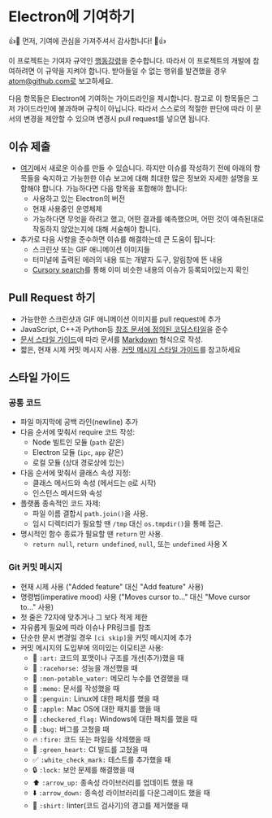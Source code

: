 # Electron에 기여하기

:+1::tada: 먼저, 기여에 관심을 가져주셔서 감사합니다! :tada::+1:

이 프로젝트는 기여자 규약인 [행동강령](CODE_OF_CONDUCT.md)을 준수합니다. 따라서 이
프로젝트의 개발에 참여하려면 이 규약을 지켜야 합니다. 받아들일 수 없는 행위를 발견했을
경우 atom@github.com로 보고하세요.

다음 항목들은 Electron에 기여하는 가이드라인을 제시합니다.
참고로 이 항목들은 그저 가이드라인에 불과하며 규칙이 아닙니다. 따라서 스스로의 적절한
판단에 따라 이 문서의 변경을 제안할 수 있으며 변경시 pull request를 넣으면 됩니다.

## 이슈 제출

* [여기](https://github.com/electron/electron/issues/new)에서 새로운 이슈를 만들 수
있습니다. 하지만 이슈를 작성하기 전에 아래의 항목들을 숙지하고 가능한한 이슈 보고에
대해 최대한 많은 정보와 자세한 설명을 포함해야 합니다. 가능하다면 다음 항목을 포함해야
합니다:
  * 사용하고 있는 Electron의 버전
  * 현재 사용중인 운영체제
  * 가능하다면 무엇을 하려고 했고, 어떤 결과를 예측했으며, 어떤 것이 예측된대로
  작동하지 않았는지에 대해 서술해야 합니다.
* 추가로 다음 사항을 준수하면 이슈를 해결하는데 큰 도움이 됩니다:
  * 스크린샷 또는 GIF 애니메이션 이미지들
  * 터미널에 출력된 에러의 내용 또는 개발자 도구, 알림창에 뜬 내용
  * [Cursory search](https://github.com/electron/electron/issues?utf8=✓&q=is%3Aissue+)를
  통해 이미 비슷한 내용의 이슈가 등록되어있는지 확인

## Pull Request 하기

* 가능한한 스크린샷과 GIF 애니메이션 이미지를 pull request에 추가
* JavaScript, C++과 Python등
[참조 문서에 정의된 코딩스타일](/docs-translations/ko-KR/development/coding-style.md)을
준수
* [문서 스타일 가이드](/docs-translations/ko-KR/styleguide.md)에 따라 문서를
[Markdown](https://daringfireball.net/projects/markdown) 형식으로 작성.
* 짧은, 현재 시제 커밋 메시지 사용. [커밋 메시지 스타일 가이드](#git-커밋-메시지)를
참고하세요

## 스타일 가이드

### 공통 코드

* 파일 마지막에 공백 라인(newline) 추가
* 다음 순서에 맞춰서 require 코드 작성:
  * Node 빌트인 모듈 (`path` 같은)
  * Electron 모듈 (`ipc`, `app` 같은)
  * 로컬 모듈 (상대 경로상에 있는)
* 다음 순서에 맞춰서 클래스 속성 지정:
  * 클래스 메서드와 속성 (메서드는 `@`로 시작)
  * 인스턴스 메서드와 속성
* 플랫폼 종속적인 코드 자제:
  * 파일 이름 결합시 `path.join()`을 사용.
  * 임시 디렉터리가 필요할 땐 `/tmp` 대신 `os.tmpdir()`을 통해 접근.
* 명시적인 함수 종료가 필요할 땐 `return` 만 사용.
  * `return null`, `return undefined`, `null`, 또는 `undefined` 사용 X

### Git 커밋 메시지

* 현재 시제 사용 ("Added feature" 대신 "Add feature" 사용)
* 명령법(imperative mood) 사용 ("Moves cursor to..." 대신 "Move cursor to..." 사용)
* 첫 줄은 72자에 맞추거나 그 보다 적게 제한
* 자유롭게 필요에 따라 이슈나 PR링크를 참조
* 단순한 문서 변경일 경우 `[ci skip]`을 커밋 메시지에 추가
* 커밋 메시지의 도입부에 의미있는 이모티콘 사용:
  * :art: `:art:` 코드의 포맷이나 구조를 개선(추가)했을 때
  * :racehorse: `:racehorse:` 성능을 개선했을 때
  * :non-potable_water: `:non-potable_water:` 메모리 누수를 연결했을 때
  * :memo: `:memo:` 문서를 작성했을 때
  * :penguin: `:penguin:` Linux에 대한 패치를 했을 때
  * :apple: `:apple:` Mac OS에 대한 패치를 했을 때
  * :checkered_flag: `:checkered_flag:` Windows에 대한 패치를 했을 때
  * :bug: `:bug:` 버그를 고쳤을 때
  * :fire: `:fire:` 코드 또는 파일을 삭제했을 때
  * :green_heart: `:green_heart:` CI 빌드를 고쳤을 때
  * :white_check_mark: `:white_check_mark:` 테스트를 추가했을 때
  * :lock: `:lock:` 보안 문제를 해결했을 때
  * :arrow_up: `:arrow_up:` 종속성 라이브러리를 업데이트 했을 때
  * :arrow_down: `:arrow_down:` 종속성 라이브러리를 다운그레이드 했을 때
  * :shirt: `:shirt:` linter(코드 검사기)의 경고를 제거했을 때
